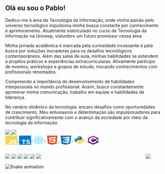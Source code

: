 ## Olá eu sou o Pablo!

Dedico-me à área de Tecnologia da Informação, onde minha paixão pelo universo tecnológico impulsiona minha busca constante por conhecimento e aprimoramento. Atualmente matriculado no curso de Tecnologia da Informação na Univesp, vislumbro um futuro promissor nessa área.

Minha jornada acadêmica é marcada pela curiosidade incessante e pela busca por soluções inovadoras para os desafios tecnológicos contemporâneos. Além das salas de aula, minhas habilidades se estendem a projetos práticos e experiências extracurriculares. Ativamente participo de eventos, workshops e grupos de estudo, trocando conhecimentos com profissionais renomados.

Compreendo a importância do desenvolvimento de habilidades interpessoais no mundo profissional. Assim, busco constantemente aprimorar minha comunicação, trabalho em equipe e habilidades de liderança.

No cenário dinâmico da tecnologia, encaro desafios como oportunidades de crescimento. Meu entusiasmo e determinação são impulsionadores para contribuir significativamente com o avanço da sociedade por meio da tecnologia da informação.

<div>
   <a href="https://github.com/PabloHenriqueSouza">
   <img height="180em" src="https://github-readme-stats.vercel.app/api?username=PabloHenriqueSouza&show_icons=true&theme=codeSTACKr"/>
   <img height="180em" src="https://github-readme-stats.vercel.app/api/top-langs/?username=PabloHenriqueSouza&layout=compact&langs_count=16&theme=codeSTACKr"/>
 </div>

<div>
  <img align="center" alt="Pablo-Js" height="30" width="40" src="https://raw.githubusercontent.com/devicons/devicon/master/icons/javascript/javascript-plain.svg">
  <img align="center" alt="Pablo-Ts" height="30" width="40" src="https://raw.githubusercontent.com/devicons/devicon/master/icons/typescript/typescript-plain.svg">
  <img align="center" alt="Pablo-React" height="30" width="40" src="https://raw.githubusercontent.com/devicons/devicon/master/icons/react/react-original.svg">
  <img align="center" alt="Pablo-HTML" height="30" width="40" src="https://raw.githubusercontent.com/devicons/devicon/master/icons/html5/html5-original.svg">
  <img align="center" alt="Pablo-CSS" height="30" width="40" src="https://raw.githubusercontent.com/devicons/devicon/master/icons/css3/css3-original.svg">
  <img align="center" alt="Pablo-Python" height="30" width="40" src="https://raw.githubusercontent.com/devicons/devicon/master/icons/python/python-original.svg">
  <img align="center" alt="Pablo-Csharp" height="30" width="40" src="https://raw.githubusercontent.com/devicons/devicon/master/icons/csharp/csharp-original.svg">
</div>

##

<div> 
  <a href="https://www.youtube.com/channel/UCL8VvjXEE1YjA2gtXcAX0sg" target="_blank"><img src="https://img.shields.io/badge/YouTube-FF0000?style=for-the-badge&logo=youtube&logoColor=orange" target="_blank"></a>
  <a href="https://instagram.com/pablinsouza_?utm_source=qr" target="_blank"><img src="https://img.shields.io/badge/-Instagram-%23E4405F?style=for-the-badge&logo=instagram&logoColor=white" target="_blank"></a>
 	<a href="https://www.twitch.tv/p4blinz" target="_blank"><img src="https://img.shields.io/badge/Twitch-9146FF?style=for-the-badge&logo=twitch&logoColor=white" target="_blank"></a>
 <a href="https://discord.gg/T7rXywUZ" target="_blank"><img src="https://img.shields.io/badge/Discord-7289DA?style=for-the-badge&logo=discord&logoColor=white" target="_blank"></a> 
  <a href = "mailto:pablo.souzanegocios@outlook.com"><img src="https://img.shields.io/badge/Microsoft_Outlook-0078D4?style=for-the-badge&logo=microsoft-outlook&logoColor=white"></a>
  <a href="https://www.linkedin.com/in/pablo-henrique-de-souza-a48125239/" target="_blank"><img src="https://img.shields.io/badge/-LinkedIn-%230077B5?style=for-the-badge&logo=linkedin&logoColor=white" target="_blank"></a> 
  <img src = "https://media2.giphy.com/media/QssGEmpkyEOhBCb7e1/giphy.gif?cid=ecf05e47a0n3gi1bfqntqmob8g9aid1oyj2wr3ds3mg700bl&rid=giphy.gif" align="right" width="50">
  
</div>

![Snake animation](https://github.com/PabloHenriqueSouza/blob/output/github-contribution-grid-snake.svg)
